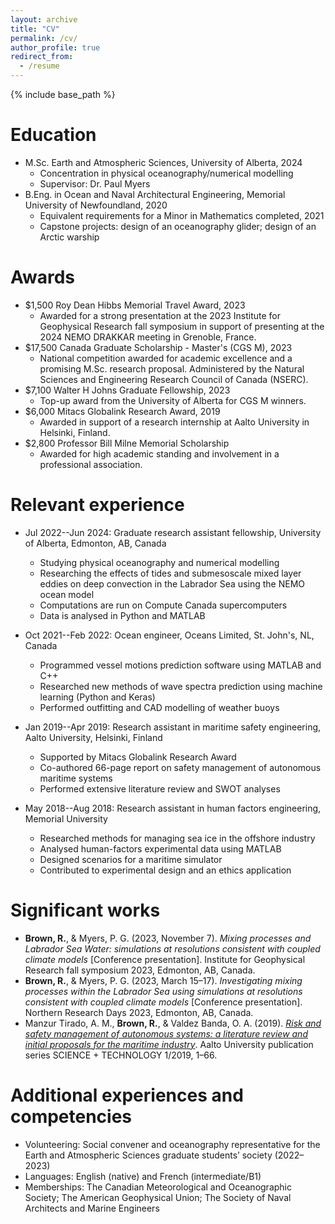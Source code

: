 ```yaml
---
layout: archive
title: "CV"
permalink: /cv/
author_profile: true
redirect_from:
  - /resume
---
```


{% include base_path %}

Education
======
* M.Sc. Earth and Atmospheric Sciences, University of Alberta, 2024
  * Concentration in physical oceanography/numerical modelling
  * Supervisor: Dr. Paul Myers
* B.Eng. in Ocean and Naval Architectural Engineering, Memorial University of Newfoundland, 2020
  * Equivalent requirements for a Minor in Mathematics completed, 2021
  * Capstone projects: design of an oceanography glider; design of an Arctic warship

Awards
======
* $1,500 Roy Dean Hibbs Memorial Travel Award, 2023
  * Awarded for a strong presentation at the 2023 Institute for Geophysical Research fall symposium in support of presenting at the 2024 NEMO DRAKKAR meeting in Grenoble, France.
* $17,500 Canada Graduate Scholarship - Master's (CGS M), 2023
  * National competition awarded for academic excellence and a promising M.Sc. research proposal. Administered by the Natural Sciences and Engineering Research Council of Canada (NSERC).
* $7,100 Walter H Johns Graduate Fellowship, 2023
  * Top-up award from the University of Alberta for CGS M winners.
* $6,000 Mitacs Globalink Research Award, 2019
  * Awarded in support of a research internship at Aalto University in Helsinki, Finland.
* $2,800 Professor Bill Milne Memorial Scholarship
  * Awarded for high academic standing and involvement in a professional association.

Relevant experience
======
* Jul 2022--Jun 2024: Graduate research assistant fellowship, University of Alberta, Edmonton, AB, Canada
  * Studying physical oceanography and numerical modelling
  * Researching the effects of tides and submesoscale mixed layer eddies on deep convection in
the Labrador Sea using the NEMO ocean model
  * Computations are run on Compute Canada supercomputers
  * Data is analysed in Python and MATLAB

* Oct 2021--Feb 2022: Ocean engineer, Oceans Limited, St. John's, NL, Canada
  * Programmed vessel motions prediction software using MATLAB and C++
  * Researched new methods of wave spectra prediction using machine learning (Python and Keras)
  * Performed outfitting and CAD modelling of weather buoys

* Jan 2019--Apr 2019: Research assistant in maritime safety engineering, Aalto University, Helsinki, Finland
  * Supported by Mitacs Globalink Research Award
  * Co-authored 66-page report on safety management of autonomous maritime systems
  * Performed extensive literature review and SWOT analyses

* May 2018--Aug 2018: Research assistant in human factors engineering, Memorial University
  * Researched methods for managing sea ice in the offshore industry
  * Analysed human-factors experimental data using MATLAB
  * Designed scenarios for a maritime simulator
  * Contributed to experimental design and an ethics application

Significant works
======
* **Brown, R.**, & Myers, P. G. (2023, November 7). *Mixing processes and Labrador Sea Water: simulations at resolutions consistent with coupled climate models* [Conference presentation]. Institute for Geophysical Research fall symposium 2023, Edmonton, AB, Canada.
* **Brown, R.**, & Myers, P. G. (2023, March 15–17). *Investigating mixing processes within the Labrador Sea using simulations at resolutions consistent with coupled climate models* [Conference presentation]. Northern Research Days 2023, Edmonton, AB, Canada.
* Manzur Tirado, A. M., **Brown, R.**, & Valdez Banda, O. A. (2019). [*Risk and safety management of autonomous systems: a literature review and initial proposals for the maritime industry*](http://urn.fi/URN:ISBN:978-952-60-8499-2). Aalto University publication series SCIENCE + TECHNOLOGY 1/2019, 1–66.

Additional experiences and competencies
======
* Volunteering: Social convener and oceanography representative for the Earth and Atmospheric
Sciences graduate students’ society (2022–2023)
* Languages: English (native) and French (intermediate/B1)
* Memberships: The Canadian Meteorological and Oceanographic Society; The American Geophysical Union; The Society of Naval Architects and Marine Engineers
